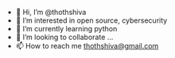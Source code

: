 - 👋 Hi, I’m @thothshiva
- 👀 I’m interested in open source, cybersecurity
- 🌱 I’m currently learning python
- 💞️ I’m looking to collaborate ...
- 📫 How to reach me thothshiva@gmail.com

<!---
thothshiva/thothshiva is a ✨ special ✨ repository because its `README.md` (this file) appears on your GitHub profile.
You can click the Preview link to take a look at your changes.
--->
